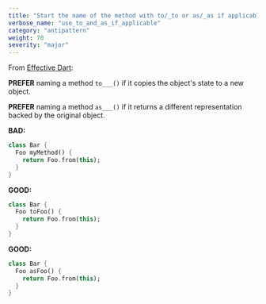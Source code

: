 ```yaml
---
title: "Start the name of the method with to/_to or as/_as if applicable."
verbose_name: "use_to_and_as_if_applicable"
category: "antipattern"
weight: 70
severity: "major"
---
```

From [Effective Dart](https://dart.dev/effective-dart/design#prefer-naming-a-method-to___-if-it-copies-the-objects-state-to-a-new-object):

**PREFER** naming a method `to___()` if it copies the object's state to a new
object.

**PREFER** naming a method `as___()` if it returns a different representation
backed by the original object.

**BAD:**
```dart
class Bar {
  Foo myMethod() {
    return Foo.from(this);
  }
}
```

**GOOD:**
```dart
class Bar {
  Foo toFoo() {
    return Foo.from(this);
  }
}
```

**GOOD:**
```dart
class Bar {
  Foo asFoo() {
    return Foo.from(this);
  }
}
```
